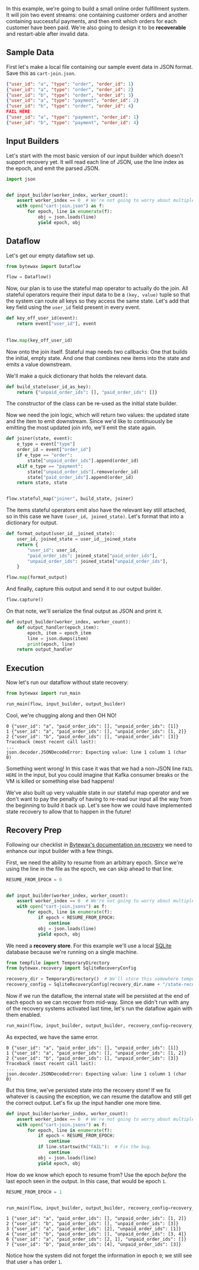 In this example, we're going to build a small online order fulfillment
system. It will join two event streams: one containing customer orders
and another containing successful payments, and then emit which orders
for each customer have been paid. We're also going to design it to be
**recoverable** and restart-able after invalid data.

## Sample Data

First let's make a local file containing our sample event data in JSON
format. Save this as `cart-join.json`.

```json
{"user_id": "a", "type": "order", "order_id": 1}
{"user_id": "a", "type": "order", "order_id": 2}
{"user_id": "b", "type": "order", "order_id": 3}
{"user_id": "a", "type": "payment", "order_id": 2}
{"user_id": "b", "type": "order", "order_id": 4}
FAIL HERE
{"user_id": "a", "type": "payment", "order_id": 1}
{"user_id": "b", "type": "payment", "order_id": 4}
```

## Input Builders

Let's start with the most basic version of our input builder which
doesn't support recovery yet. It will read each line of JSON, use the
line index as the epoch, and emit the parsed JSON.

```python
import json


def input_builder(worker_index, worker_count):
    assert worker_index == 0  # We're not going to worry about multiple workers yet.
    with open("cart-join.json") as f:
        for epoch, line in enumerate(f):
            obj = json.loads(line)
            yield epoch, obj
```

## Dataflow

Let's get our empty dataflow set up.

```python
from bytewax import Dataflow

flow = Dataflow()
```

Now, our plan is to use the stateful map operator to actually do the
join. All stateful operators require their input data to be a `(key,
value)` tuple so that the system can route all keys so they access the
same state.  Let's add that key field using the `user_id` field
present in every event.

```python
def key_off_user_id(event):
    return event["user_id"], event
    
    
flow.map(key_off_user_id)
```

Now onto the join itself. Stateful map needs two callbacks: One that
builds the initial, empty state. And one that combines new items into
the state and emits a value downstream.

We'll make a quick dictionary that holds the relevant data.

```python
def build_state(user_id_as_key):
    return {"unpaid_order_ids": [], "paid_order_ids": []}
```

The constructor of the class can be re-used as the initial state
builder.

Now we need the join logic, which will return two values: the updated
state and the item to emit downstream. Since we'd like to continuously
be emitting the most updated join info, we'll emit the state again.

```python
def joiner(state, event):
    e_type = event["type"]
    order_id = event["order_id"]
    if e_type == "order":
        state["unpaid_order_ids"].append(order_id)
    elif e_type == "payment":
        state["unpaid_order_ids"].remove(order_id)
        state["paid_order_ids"].append(order_id)
    return state, state


flow.stateful_map("joiner", build_state, joiner)
```

The items stateful operators emit also have the relevant key still
attached, so in this case we have `(user_id, joined_state)`. Let's
format that into a dictionary for output.

```python
def format_output(user_id__joined_state):
    user_id, joined_state = user_id__joined_state
    return {
        "user_id": user_id,
        "paid_order_ids": joined_state["paid_order_ids"],
        "unpaid_order_ids": joined_state["unpaid_order_ids"],
    }

flow.map(format_output)
```

And finally, capture this output and send it to our output builder.

```python
flow.capture()
```

On that note, we'll serialize the final output as JSON and print it.

```python
def output_builder(worker_index, worker_count):
    def output_handler(epoch_item):
        epoch, item = epoch_item
        line = json.dumps(item)
        print(epoch, line)
    return output_handler
```

## Execution

Now let's run our dataflow without state recovery:

```python doctest:IGNORE_EXCEPTION_DETAIL doctest:ELLIPSIS
from bytewax import run_main

run_main(flow, input_builder, output_builder)
```

Cool, we're chugging along and then OH NO!

```{testoutput}
0 {"user_id": "a", "paid_order_ids": [], "unpaid_order_ids": [1]}
1 {"user_id": "a", "paid_order_ids": [], "unpaid_order_ids": [1, 2]}
2 {"user_id": "b", "paid_order_ids": [], "unpaid_order_ids": [3]}
Traceback (most recent call last):
...
json.decoder.JSONDecodeError: Expecting value: line 1 column 1 (char 0)
```

Something went wrong! In this case it was that we had a non-JSON line
`FAIL HERE` in the input, but you could imagine that Kafka consumer
breaks or the VM is killed or something else bad happens!

We've also built up very valuable state in our stateful map operator
and we don't want to pay the penalty of having to re-read our input
all the way from the beginning to build it back up. Let's see how we
could have implemented state recovery to allow that to happen in the
future!

## Recovery Prep

Following our checklist in [Bytewax's documentation on
recovery](/getting-started/recovery/) we need to enhance our input
builder with a few things.

First, we need the ability to resume from an arbitrary epoch. Since
we're using the line in the file as the epoch, we can skip ahead to
that line.

```python
RESUME_FROM_EPOCH = 0


def input_builder(worker_index, worker_count):
    assert worker_index == 0  # We're not going to worry about multiple workers yet.
    with open("cart-join.jsons") as f:
        for epoch, line in enumerate(f):
            if epoch < RESUME_FROM_EPOCH:
                continue
            obj = json.loads(line)
            yield epoch, obj
```


We need a **recovery store**. For this example we'll use a local
[SQLite](https://sqlite.org/index.html) database because we're running
on a single machine.


```python
from tempfile import TemporaryDirectory
from bytewax.recovery import SqliteRecoveryConfig

recovery_dir = TemporaryDirectory()  # We'll store this somewhere temporary for this test.
recovery_config = SqliteRecoveryConfig(recovery_dir.name + "/state-recovery.sqlite3")
```

Now if we run the dataflow, the internal state will be persisted at
the end of each epoch so we can recover from mid-way. Since we didn't
run with any of the recovery systems activated last time, let's run
the dataflow again with them enabled.

```python doctest:IGNORE_EXCEPTION_DETAIL doctest:ELLIPSIS
run_main(flow, input_builder, output_builder, recovery_config=recovery_config)
```

As expected, we have the same error.

```{testoutput}
0 {"user_id": "a", "paid_order_ids": [], "unpaid_order_ids": [1]}
1 {"user_id": "a", "paid_order_ids": [], "unpaid_order_ids": [1, 2]}
2 {"user_id": "b", "paid_order_ids": [], "unpaid_order_ids": [3]}
Traceback (most recent call last):
...
json.decoder.JSONDecodeError: Expecting value: line 1 column 1 (char 0)
```

But this time, we've persisted state into the recovery store! If we
fix whatever is causing the exception, we can resume the dataflow and
still get the correct output. Let's fix up the input handler one more
time.

```python
def input_builder(worker_index, worker_count):
    assert worker_index == 0  # We're not going to worry about multiple workers yet.
    with open("cart-join.jsons") as f:
        for epoch, line in enumerate(f):
            if epoch < RESUME_FROM_EPOCH:
                continue
            if line.startswith("FAIL"):  # Fix the bug.
                continue
            obj = json.loads(line)
            yield epoch, obj
```

How do we know which epoch to resume from? Use the epoch _before_ the
last epoch seen in the output. In this case, that would be epoch `1`.

```python
RESUME_FROM_EPOCH = 1


run_main(flow, input_builder, output_builder, recovery_config=recovery_config)
```

```{testoutput}
1 {"user_id": "a", "paid_order_ids": [], "unpaid_order_ids": [1, 2]}
2 {"user_id": "b", "paid_order_ids": [], "unpaid_order_ids": [3]}
3 {"user_id": "a", "paid_order_ids": [2], "unpaid_order_ids": [1]}
4 {"user_id": "b", "paid_order_ids": [], "unpaid_order_ids": [3, 4]}
6 {"user_id": "a", "paid_order_ids": [2, 1], "unpaid_order_ids": []}
7 {"user_id": "b", "paid_order_ids": [4], "unpaid_order_ids": [3]}
```

Notice how the system did not forget the information in epoch `0`; we
still see that user `a` has order `1`.
